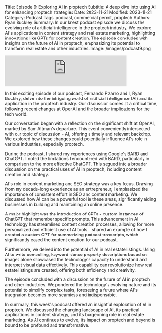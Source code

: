 Title: Episode 9: Exploring AI in proptech
Subtitle: A deep dive into using AI for enhancing proptech strategies
Date: 2023-11-21
Modified: 2023-11-21
Category: Podcast
Tags: podcast, commercial permit, proptech
Authors: Ryan Buckley
Summary: In our latest podcast episode we discuss the evolving role of artificial intelligence in the proptech industry. We explore AI's applications in content strategy and real estate marketing, highlighting innovations like GPTs for content creation. The episode concludes with insights on the future of AI in proptech, emphasizing its potential to transform real estate and other industries.
Image: /images/podcast9.png

<iframe src="https://podcasters.spotify.com/pod/show/thisweekinproptech/embed/episodes/AI-for-Real-Estate-and-Proptech-Startups-e2c9h4q/a-aal605k" height="102px" width="400px" frameborder="0" scrolling="no"></iframe>

In this exciting episode of our podcast, Fernando Pizarro and I, Ryan Buckley, delve into the intriguing world of artificial intelligence (AI) and its application in the proptech industry. Our discussion comes at a critical time, following recent changes at OpenAI and the broader implications for the tech world.

Our conversation began with a reflection on the significant shift at OpenAI, marked by Sam Altman's departure. This event conveniently intersected with our topic of discussion - AI, offering a timely and relevant backdrop. We explored how these changes could potentially influence AI's role in various industries, especially proptech.

During the podcast, I shared my experiences using Google's BARD and ChatGPT. I noted the limitations I encountered with BARD, particularly in comparison to the more effective ChatGPT. This segued into a broader discussion on the practical uses of AI in proptech, including content creation and strategy.

AI's role in content marketing and SEO strategy was a key focus. Drawing from my decade-long experience as an entrepreneur, I emphasized the importance of consistent effort in SEO and content marketing. We discussed how AI can be a powerful tool in these areas, significantly aiding businesses in building and maintaining an online presence.

A major highlight was the introduction of GPTs - custom instances of ChatGPT that remember specific prompts. This advancement in AI technology has streamlined content creation processes, allowing for more personalized and efficient use of AI tools. I shared an example of how I created a custom GPT for summarizing podcast transcripts, which significantly eased the content creation for our podcast.

Furthermore, we delved into the potential of AI in real estate listings. Using AI to write compelling, keyword-dense property descriptions based on images alone showcased the technology's capacity to understand and interpret visual data effectively. This capability can revolutionize how real estate listings are created, offering both efficiency and creativity.

The episode concluded with a discussion on the future of AI in proptech and other industries. We pondered the technology's evolving nature and its potential to simplify complex tasks, foreseeing a future where AI's integration becomes more seamless and indispensable.

In summary, this week's podcast offered an insightful exploration of AI in proptech. We discussed the changing landscape of AI, its practical applications in content strategy, and its burgeoning role in real estate marketing. As AI continues to evolve, its impact on proptech and beyond is bound to be profound and transformative.